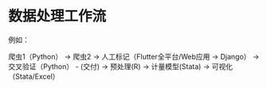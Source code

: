 # 数据处理工作流


例如：

爬虫1（Python） -> 爬虫2 -> 人工标记（Flutter全平台/Web应用 -> Django） -> 交叉验证（Python） - (交付) -> 预处理(R) -> 计量模型(Stata) -> 可视化（Stata/Excel）

